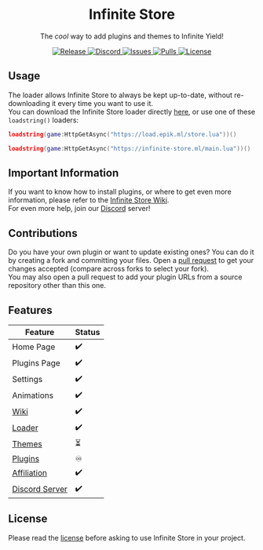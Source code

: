 <h1 align="center">
	Infinite Store
</h1>

<p align="center">
	The <em>cool</em> way to add plugins and themes to Infinite Yield!
</p>

<p align="center">
	<a href="https://github.com/Infinite-Store/Infinite-Store/releases/latest">
		<img alt="Release" src="https://img.shields.io/github/release-date-pre/Infinite-Store/Infinite-Store?label=latest%20release&style=flat-square">
	</a>
	<a href="https://discord.gg/dubhsUGcZe">
		<img alt="Discord" src="https://img.shields.io/discord/897257702126936075?color=%235865F2&logo=discord&logoColor=%23DCDDDE&style=flat-square">
	</a>
	<a href="https://github.com/Infinite-Store/Infinite-Store/issues">
		<img alt="Issues" src="https://img.shields.io/github/issues/Infinite-Store/Infinite-Store?color=0088ff&style=flat-square"/>
	</a>
	<a href="https://github.com/Infinite-Store/Infinite-Store/pulls">
		<img alt="Pulls" src="https://img.shields.io/github/issues-pr/Infinite-Store/Infinite-Store?color=0088ff&style=flat-square"/>
	</a>
	<a href="./LICENSE.md">
		<img alt="License" src="https://img.shields.io/badge/license-ISL--1.0.0-red?style=flat-square"/>
	</a>
</p>

## Usage

The loader allows Infinite Store to always be kept up-to-date, without re-downloading it every time you want to use it.\
You can download the Infinite Store loader directly [here](https://github.com/Infinite-Store/Infinite-Store/releases/latest/download/is.luau), or use one of these `loadstring()` loaders:

```lua
loadstring(game:HttpGetAsync("https://load.epik.ml/store.lua"))()
```

```lua
loadstring(game:HttpGetAsync("https://infinite-store.ml/main.lua"))()
```

## Important Information

If you want to know how to install plugins, or where to get even more information, please refer to the [Infinite Store Wiki](https://github.com/Infinite-Store/Infinite-Store/wiki).\
For even more help, join our [Discord](https://discord.gg/dubhsUGcZe) server!

## Contributions

Do you have your own plugin or want to update existing ones? You can do it by creating a fork and committing your files. Open a [pull request](https://github.com/Infinite-Store/Infinite-Store/compare) to get your changes accepted (compare across forks to select your fork).\
You may also open a pull request to add your plugin URLs from a source repository other than this one.

## Features

| Feature                                                                                  | Status |
| ---------------------------------------------------------------------------------------- | ------ |
| Home Page                                                                                | ✔️      |
| Plugins Page                                                                             | ✔️      |
| Settings                                                                                 | ✔️      |
| Animations                                                                               | ✔️      |
| [Wiki](https://github.com/Infinite-Store/Infinite-Store/wiki)                            | ✔️      |
| [Loader](https://github.com/Infinite-Store/Infinite-Store/wiki/Usage)                    | ✔️      |
| [Themes](https://github.com/Infinite-Store/Infinite-Store/tree/development)              | ⏳      |
| [Plugins](plugins)                                                                       | ♾      |
| [Affiliation](https://discord.gg/78ZuWSq)                                                | ✔️      |
| [Discord Server](https://discord.gg/dubhsUGcZe)                                          | ✔️      |

## License

Please read the [license](https://github.com/Infinite-Store/Infinite-Store/blob/main/LICENSE.md) before asking to use Infinite Store in your project.
